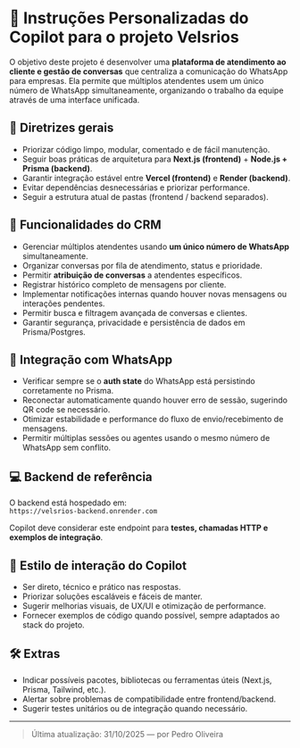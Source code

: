 # 🧠 Instruções Personalizadas do Copilot para o projeto Velsrios

O objetivo deste projeto é desenvolver uma **plataforma de atendimento ao cliente e gestão de conversas** que centraliza a comunicação do WhatsApp para empresas. Ela permite que múltiplos atendentes usem um único número de WhatsApp simultaneamente, organizando o trabalho da equipe através de uma interface unificada.

## 🎯 Diretrizes gerais
- Priorizar código limpo, modular, comentado e de fácil manutenção.
- Seguir boas práticas de arquitetura para **Next.js (frontend)** + **Node.js + Prisma (backend)**.
- Garantir integração estável entre **Vercel (frontend)** e **Render (backend)**.
- Evitar dependências desnecessárias e priorizar performance.
- Seguir a estrutura atual de pastas (frontend / backend separados).

## 🧩 Funcionalidades do CRM
- Gerenciar múltiplos atendentes usando **um único número de WhatsApp** simultaneamente.
- Organizar conversas por fila de atendimento, status e prioridade.
- Permitir **atribuição de conversas** a atendentes específicos.
- Registrar histórico completo de mensagens por cliente.
- Implementar notificações internas quando houver novas mensagens ou interações pendentes.
- Permitir busca e filtragem avançada de conversas e clientes.
- Garantir segurança, privacidade e persistência de dados em Prisma/Postgres.

## 🔗 Integração com WhatsApp
- Verificar sempre se o **auth state** do WhatsApp está persistindo corretamente no Prisma.
- Reconectar automaticamente quando houver erro de sessão, sugerindo QR code se necessário.
- Otimizar estabilidade e performance do fluxo de envio/recebimento de mensagens.
- Permitir múltiplas sessões ou agentes usando o mesmo número de WhatsApp sem conflito.

## 💻 Backend de referência
O backend está hospedado em:  
`https://velsrios-backend.onrender.com`

Copilot deve considerar este endpoint para **testes, chamadas HTTP e exemplos de integração**.

## 💬 Estilo de interação do Copilot
- Ser direto, técnico e prático nas respostas.
- Priorizar soluções escaláveis e fáceis de manter.
- Sugerir melhorias visuais, de UX/UI e otimização de performance.
- Fornecer exemplos de código quando possível, sempre adaptados ao stack do projeto.

## 🛠 Extras
- Indicar possíveis pacotes, bibliotecas ou ferramentas úteis (Next.js, Prisma, Tailwind, etc.).
- Alertar sobre problemas de compatibilidade entre frontend/backend.
- Sugerir testes unitários ou de integração quando necessário.

---

> Última atualização: 31/10/2025 — por Pedro Oliveira
